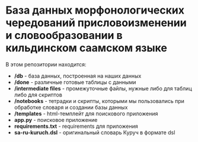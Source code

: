 # База данных морфонологических чередований присловоизменении и словообразовании в кильдинском саамском языке
В этом репозитории находится:

*  __/db__ - база данных, построенная на наших данных
*  __/done__ - различные готовые таблицы с данными
*  __/intermediate files__ - промежуточные файлы, нужные либо для таблиц либо для скриптов
*  __/notebooks__ - тетрадки и скрипты, которыми мы пользовались при обработке словаря и создании базы данных
*  __/templates__ - html-темплейт для поискового приложения
*  __app.py__ - поисковое приложение
*  __requirements.txt__ - requirements для приложения
*  __sa-ru-kuruch.dsl__ - оригинальный словарь Куруч в формате dsl
